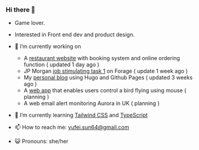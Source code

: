 ### Hi there 👋 
- Game lover.
- Interested in Front end dev and product design.

- 🔭 I’m currently working on
  - A [restaurant website](little-lemon) with booking system and online ordering function ( updated 1 day ago )
  - JP Morgan [job stimulating task 1](forage-jpmc-swe-task-1) on Forage ( update 1 week ago )
  - My [personal blog](seaweed.github.io) using Hugo and Github Pages ( updated 3 weeks ago )
  - A [web app](if-we-can-fly) that enables users control a bird flying using mouse ( planning )
  - A web email alert monitoring Aurora in UK ( planning )
 
- 🌱 I’m currently learning [Tailwind CSS](https://tailwindcss.com/) and [TypeScript](typescript-tutorial)

- 📫 How to reach me: yufei.sun64@gmail.com
- 😺 Pronouns: she/her
  
<!-- 👯 I’m looking to collaborate on ...
-!>


